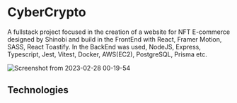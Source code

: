 # CyberCrypto

A fullstack project focused in the creation of a website for NFT E-commerce designed by Shinobi and build in the FrontEnd with React, Framer Motion, SASS, React Toastify. In the BackEnd was used, NodeJS, Express, Typescript, Jest, Vitest, Docker, AWS(EC2), PostgreSQL, Prisma etc.


![Screenshot from 2023-02-28 00-19-54](https://user-images.githubusercontent.com/99501431/221745560-2c42d557-c478-4d16-a4ad-02c2f431b1b4.png)



## Technologies
<p>
  <img src="https://img.shields.io/badge/Express.js-000000?style=for-the-badge&logo=express&logoColor=white" alt=""/>
  <img src="https://img.shields.io/badge/json-5E5C5C?style=for-the-badge&logo=json&logoColor=white" alt=""/>
  <img src="https://img.shields.io/badge/JavaScript-323330?style=for-the-badge&logo=javascript&logoColor=F7DF1E" alt=""/>
  <img src="https://img.shields.io/badge/HTML5-E34F26?style=for-the-badge&logo=html5&logoColor=white" alt=""/>
  <img src="https://img.shields.io/badge/CSS3-1572B6?style=for-the-badge&logo=css3&logoColor=white" alt=""/>
  <img src="https://img.shields.io/badge/postgres-%23316192.svg?style=for-the-badge&logo=postgresql&logoColor=white" alt=""/>
  <img src="https://img.shields.io/badge/semantic%20ui%20react-35BDB2?style=for-the-badge&logo=semanticuireact&logoColor=white" alt=""/>
  <img src="https://img.shields.io/badge/React-20232A?style=for-the-badge&logo=react&logoColor=61DAFB" alt=""/>
  <img src="https://img.shields.io/badge/React_Router-CA4245?style=for-the-badge&logo=react-router&logoColor=white" alt=""/>
  <img src="https://img.shields.io/badge/styled--components-DB7093?style=for-the-badge&logo=styled-components&logoColor=white" alt=""/>
  <img src="https://img.shields.io/badge/Node.js-339933?style=for-the-badge&logo=nodedotjs&logoColor=white" alt=""/>
  <img src="https://img.shields.io/badge/AWS-%23FF9900.svg?style=for-the-badge&logo=amazon-aws&logoColor=white" alt=""/>
  <img src="https://img.shields.io/badge/docker-%230db7ed.svg?style=for-the-badge&logo=docker&logoColor=white" alt=""/>
  <img src="https://img.shields.io/badge/redis-%23DD0031.svg?style=for-the-badge&logo=redis&logoColor=white" alt=""/>
  <img src="https://img.shields.io/badge/-jest-%23C21325?style=for-the-badge&logo=jest&logoColor=white" alt=""/>
  <img src="https://img.shields.io/badge/vite-%23646CFF.svg?style=for-the-badge&logo=vite&logoColor=white" alt=""/>
  <img src="https://img.shields.io/badge/typescript-%23007ACC.svg?style=for-the-badge&logo=typescript&logoColor=white" alt=""/>
 </p>
 
